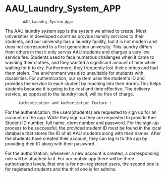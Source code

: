 # AAU_Laundry_System_APP




            AAU_Laundry_System_App:
The AAU laundry system app is the system we aimed to create. Most universities in developed countries provide laundry services to their students, and our university has a laundry facility, but it is not modern and does not correspond to a first generation university. This laundry differs from others in that it only serves AAU students and charges a very low service fee. Students used to face numerous challenges when it came to washing their clothes, and they wasted a significant amount of time while waiting for it to dry. Furthermore, they frequently lost their clothes and had them stolen. The environment was also unsuitable for students with disabilities. For authentication, our system uses the student's ID and provides the service to each student by reaching into their dorms.This helps students because it is going to be cost and time effective. The delivery service, as opposed to the laundry itself, will be free of charge. 



          Authentication and Authorization Feature :
                        
For the authentication, the users(students) are requested to sign up for an account on the app. While they sign up they are requested to provide their Student ID number, full name, dorm number and password. For the sign-up process to be successful, the provided  student ID must be found in the local database that stores the ID of all AAU students along with their names.  After the students have created their account, they can log in to the app by providing their ID along with their password.

For the authorization, whenever a new account is created, a corresponding role will be attached to it. For our mobile app there will be three  authorization levels, first one is for non-registered users, the second one is for registered students and the third one is for admins.

